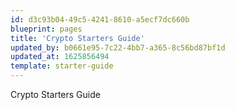 ```yaml
---
id: d3c93b04-49c5-4241-8610-a5ecf7dc660b
blueprint: pages
title: 'Crypto Starters Guide'
updated_by: b0661e95-7c22-4bb7-a365-8c56bd87bf1d
updated_at: 1625856494
template: starter-guide
---
```

Crypto Starters Guide